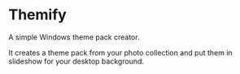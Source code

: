 # Themify

A simple Windows theme pack creator.

It creates a theme pack from your photo collection and put them in slideshow for your desktop background.